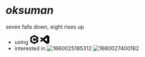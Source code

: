 # *oksuman*

seven falls down, eight rises up 

* using
  ![1660027456957](image/README/1660027456957.png)	![1660027464652](image/README/1660027464652.png)
* interested in
  ![1660025185312](image/README/1660025185312.png)	![1660027400182](https://file+wsl-0024.vscode-resource.vscode-cdn.net/Ubuntu-20.04/home/hoo/oksuman/image/README/1660027400182.png)
